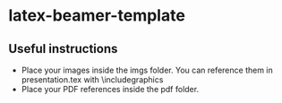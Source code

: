 # latex-beamer-template

## Useful instructions

- Place your images inside the imgs folder. You can reference them in presentation.tex with \includegraphics
- Place your PDF references inside the pdf folder.
